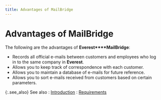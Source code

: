 ```yaml
---
title: Advantages of MailBridge
---
```


# Advantages of MailBridge


The following are the advantages of **Everest****MailBridge**:

- Records all  official e-mails  between customers and employees who log in to the same company in **Everest**.
- Allows you  to keep track of correspondence with each customer.
- Allows you  to maintain a database of e-mails  for future reference.
- Allows you  to sort e-mails  received from customers based on certain parameters.



{:.see_also}
See also
: [Introduction]({{site.mb_baseurl}}/about-mailbridge/introduction_mailbridge.html)
: [Requirements]({{site.mb_baseurl}}/about-mailbridge/requirements_mailbridge.html)
